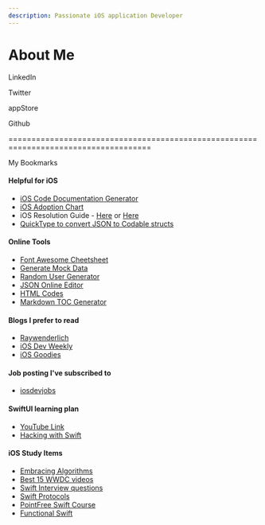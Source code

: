 ```yaml
---
description: Passionate iOS application Developer
---
```


# About Me

LinkedIn

Twitter

appStore

Github

=====================================================================================

My Bookmarks

#### Helpful for iOS

* [iOS Code Documentation Generator](https://github.com/realm/jazzy)
* [iOS Adoption Chart](https://david-smith.org/iosversionstats/)
* iOS Resolution Guide - [Here](http://iosres.com/) or [Here](https://ios-resolution.com/)
* [QuickType to convert JSON to Codable structs](quicktype.io)

#### Online Tools

* [Font Awesome Cheetsheet](https://fontawesome.com/icons?d=gallery&s=solid&m=free)
* [Generate Mock Data](https://www.mocky.io/)
* [Random User Generator](https://randomuser.me/)
* [JSON Online Editor](https://jsoneditoronline.org/)
* [HTML Codes](https://www.ascii.cl/htmlcodes.htm)
* [Markdown TOC Generator](https://github.com/amaiorano/md-to-toc)

#### Blogs I prefer to read

* [Raywenderlich](https://www.raywenderlich.com)
* [iOS Dev Weekly](iosdevweekly.com)
* [iOS Goodies](https://ios-goodies.com)

#### Job posting I've subscribed to

* [iosdevjobs](iosdevjobs.com)

#### SwiftUI learning plan

* [YouTube Link](https://www.youtube.com/playlist?list=PLDaHCLWmCcQLL-3YDxnPgG8VENNUiJ0Nv)
* [Hacking with Swift](https://www.hackingwithswift.com/)

#### iOS Study Items

* [Embracing Algorithms](https://developer.apple.com/videos/play/wwdc2018/223/)
* [Best 15 WWDC videos](https://www.hackingwithswift.com/articles/190/the-best-wwdc-videos-of-all-time?utm_campaign=iOS%2BDev%2BWeekly&utm_medium=email&utm_source=iOS%2BDev%2BWeekly%2BIssue%2B407)
* [Swift Interview questions](https://www.hackingwithswift.com/articles/157/the-complete-guide-to-ios-and-swift-job-interviews)
* [Swift Protocols](https://swiftindepth.com/2019-01-01/reasoning-about-protocols)
* [PointFree Swift Course](https://www.pointfree.co/)
* [Functional Swift](https://www.youtube.com/channel/UCNFUO_7gsLBk4YTmZoSTk5g)

